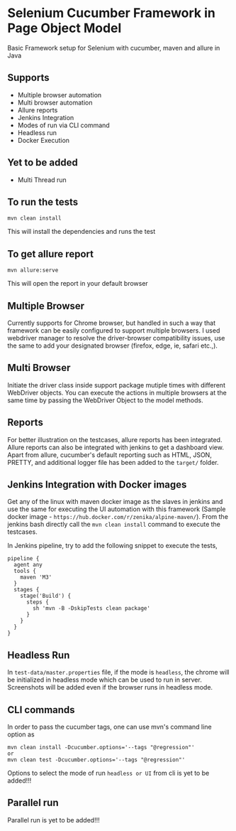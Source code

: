 # Selenium Cucumber Framework in Page Object Model

Basic Framework setup for Selenium with cucumber, maven and allure in Java

## Supports
* Multiple browser automation
* Multi browser automation
* Allure reports
* Jenkins Integration
* Modes of run via CLI command
* Headless run
* Docker Execution

## Yet to be added
* Multi Thread run

## To run the tests
```
mvn clean install
```
This will install the dependencies and runs the test

## To get allure report
```
mvn allure:serve
```
This will open the report in your default browser

## Multiple Browser
Currently supports for Chrome browser, but handled in such a way that framework can be easily configured to support multiple browsers. I used webdriver manager to resolve the driver-browser compatibility issues, use the same to add your designated browser (firefox, edge, ie, safari etc.,).

## Multi Browser
Initiate the driver class inside support package mutiple times with different WebDriver objects. You can execute the actions in multiple browsers at the same time by passing the WebDriver Object to the model methods.

## Reports
For better illustration on the testcases, allure reports has been integrated. Allure reports can also be integrated with jenkins to get a dashboard view. Apart from allure, cucumber's default reporting such as HTML, JSON, PRETTY, and additional logger file has been added to the `target/` folder.

## Jenkins Integration with Docker images
Get any of the linux with maven docker image as the slaves in jenkins and use the same for executing the UI automation with this framework (Sample docker image - `https://hub.docker.com/r/zenika/alpine-maven/`). From the jenkins bash directly call the `mvn clean install` command to execute the testcases.

In Jenkins pipeline, try to add the following snippet to execute the tests,
```
pipeline {
  agent any
  tools {
    maven 'M3'
  }
  stages {
    stage('Build') {
      steps {
        sh 'mvn -B -DskipTests clean package'
      }
    }
  }
}
```

## Headless Run
In `test-data/master.properties` file, if the mode is `headless`, the chrome will be initialized in headless mode which can be used to run in server. Screenshots will be added even if the browser runs in headless mode.

## CLI commands
In order to pass the cucumber tags, one can use mvn's command line option as 
```
mvn clean install -Dcucumber.options='--tags "@regression"'
or
mvn clean test -Dcucumber.options='--tags "@regression"'
```
Options to select the mode of run `headless or UI` from cli is yet to be added!!!

## Parallel run 
Parallel run is yet to be added!!!
